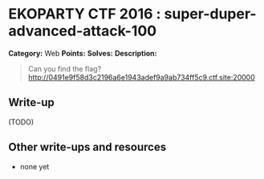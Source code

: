# EKOPARTY CTF 2016 : super-duper-advanced-attack-100

**Category:** Web
**Points:**
**Solves:**
**Description:**

> Can you find the flag?  <http://0491e9f58d3c2196a6e1943adef9a9ab734ff5c9.ctf.site:20000>


## Write-up

(TODO)

## Other write-ups and resources

* none yet
